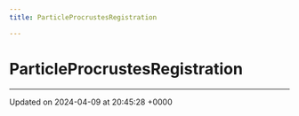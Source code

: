 ```yaml
---
title: ParticleProcrustesRegistration

---
```


# ParticleProcrustesRegistration





-------------------------------

Updated on 2024-04-09 at 20:45:28 +0000